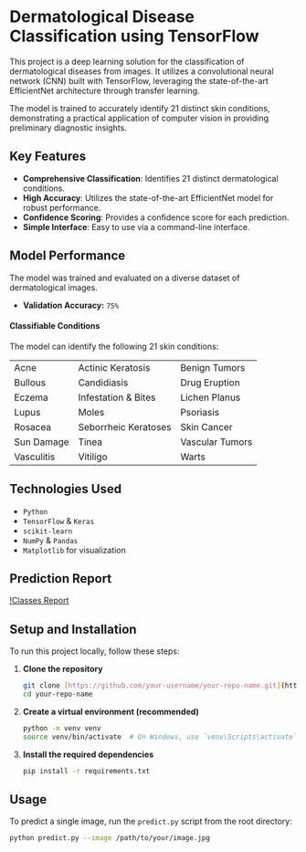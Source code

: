 # Dermatological Disease Classification using TensorFlow

This project is a deep learning solution for the classification of dermatological diseases from images. It utilizes a convolutional neural network (CNN) built with TensorFlow, leveraging the state-of-the-art EfficientNet architecture through transfer learning.

The model is trained to accurately identify 21 distinct skin conditions, demonstrating a practical application of computer vision in providing preliminary diagnostic insights.

## Key Features
- **Comprehensive Classification**: Identifies 21 distinct dermatological conditions.
- **High Accuracy**: Utilizes the state-of-the-art EfficientNet model for robust performance.
- **Confidence Scoring**: Provides a confidence score for each prediction.
- **Simple Interface**: Easy to use via a command-line interface.

## Model Performance
The model was trained and evaluated on a diverse dataset of dermatological images.

* **Validation Accuracy:** `75%`

#### Classifiable Conditions
The model can identify the following 21 skin conditions:

| | | |
| :--- | :--- | :--- |
| Acne | Actinic Keratosis | Benign Tumors |
| Bullous | Candidiasis | Drug Eruption |
| Eczema | Infestation & Bites | Lichen Planus |
| Lupus | Moles | Psoriasis |
| Rosacea | Seborrheic Keratoses| Skin Cancer |
| Sun Damage | Tinea | Vascular Tumors |
| Vasculitis | Vitiligo | Warts |

## Technologies Used
- `Python`
- `TensorFlow` & `Keras`
- `scikit-learn`
- `NumPy` & `Pandas`
- `Matplotlib` for visualization

## Prediction Report
[!Classes Report](/class_prediction_report.png)

## Setup and Installation
To run this project locally, follow these steps:

1.  **Clone the repository**
    ```sh
    git clone [https://github.com/your-username/your-repo-name.git](https://github.com/your-username/your-repo-name.git)
    cd your-repo-name
    ```

2.  **Create a virtual environment (recommended)**
    ```sh
    python -m venv venv
    source venv/bin/activate  # On Windows, use `venv\Scripts\activate`
    ```

3.  **Install the required dependencies**
    ```sh
    pip install -r requirements.txt
    ```

## Usage
To predict a single image, run the `predict.py` script from the root directory:
```sh
python predict.py --image /path/to/your/image.jpg